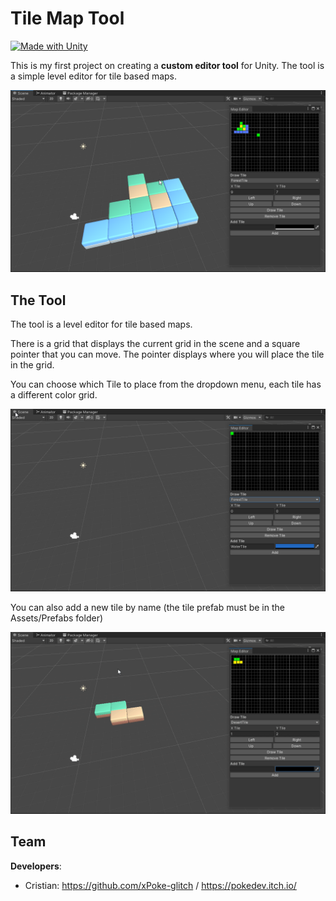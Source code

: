 # Tile Map Tool
[![Made with Unity](https://img.shields.io/badge/Made%20with-Unity-57b9d3.svg?style=flat&logo=unity)](https://www.unity.com)

This is my first project on creating a **custom editor tool** for Unity.
The tool is a simple level editor for tile based maps.

<img src="https://github.com/xPoke-glitch/Tile-Map-Tool/blob/main/Screenshots/screen.png" width="750">

## The Tool

The tool is a level editor for tile based maps.

There is a grid that displays the current grid in the scene and a square pointer that you can move.
The pointer displays where you will place the tile in the grid. 

You can choose which Tile to place from the dropdown menu, each tile has a different color grid.

<img src="https://github.com/xPoke-glitch/Tile-Map-Tool/blob/main/Screenshots/draw-tile.gif" width="750">

You can also add a new tile by name (the tile prefab must be in the Assets/Prefabs folder)

<img src="https://github.com/xPoke-glitch/Tile-Map-Tool/blob/main/Screenshots/add-tile.gif" width="750">

## Team

**Developers**:
* Cristian: https://github.com/xPoke-glitch / https://pokedev.itch.io/
